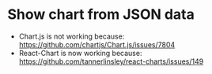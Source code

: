 # Show chart from JSON data

* Chart.js is not working because: https://github.com/chartjs/Chart.js/issues/7804
* React-Chart is now working because: https://github.com/tannerlinsley/react-charts/issues/149
